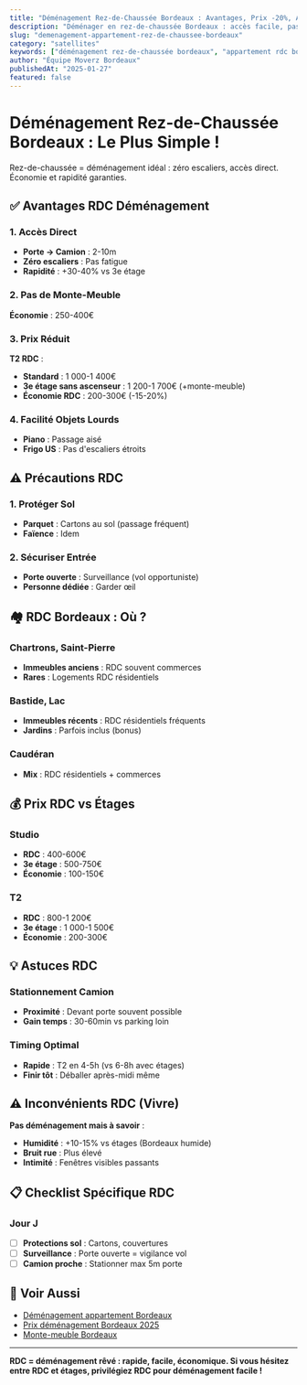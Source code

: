 ```yaml
---
title: "Déménagement Rez-de-Chaussée Bordeaux : Avantages, Prix -20%, Accès Direct"
description: "Déménager en rez-de-chaussée Bordeaux : accès facile, pas d'escaliers ni monte-meuble, prix -15-20%. Avantages, inconvénients (humidité, bruit)."
slug: "demenagement-appartement-rez-de-chaussee-bordeaux"
category: "satellites"
keywords: ["déménagement rez-de-chaussée bordeaux", "appartement rdc bordeaux", "prix rez-de-chaussée", "accès facile déménagement", "pas d'escaliers"]
author: "Équipe Moverz Bordeaux"
publishedAt: "2025-01-27"
featured: false
---
```


# Déménagement Rez-de-Chaussée Bordeaux : Le Plus Simple !

Rez-de-chaussée = déménagement idéal : zéro escaliers, accès direct. Économie et rapidité garanties.

## ✅ Avantages RDC Déménagement

### 1. Accès Direct
- **Porte → Camion** : 2-10m
- **Zéro escaliers** : Pas fatigue
- **Rapidité** : +30-40% vs 3e étage

### 2. Pas de Monte-Meuble
**Économie** : 250-400€

### 3. Prix Réduit
**T2 RDC** :
- **Standard** : 1 000-1 400€
- **3e étage sans ascenseur** : 1 200-1 700€ (+monte-meuble)
- **Économie RDC** : 200-300€ (-15-20%)

### 4. Facilité Objets Lourds
- **Piano** : Passage aisé
- **Frigo US** : Pas d'escaliers étroits

## ⚠️ Précautions RDC

### 1. Protéger Sol
- **Parquet** : Cartons au sol (passage fréquent)
- **Faïence** : Idem

### 2. Sécuriser Entrée
- **Porte ouverte** : Surveillance (vol opportuniste)
- **Personne dédiée** : Garder œil

## 🏘️ RDC Bordeaux : Où ?

### Chartrons, Saint-Pierre
- **Immeubles anciens** : RDC souvent commerces
- **Rares** : Logements RDC résidentiels

### Bastide, Lac
- **Immeubles récents** : RDC résidentiels fréquents
- **Jardins** : Parfois inclus (bonus)

### Caudéran
- **Mix** : RDC résidentiels + commerces

## 💰 Prix RDC vs Étages

### Studio
- **RDC** : 400-600€
- **3e étage** : 500-750€
- **Économie** : 100-150€

### T2
- **RDC** : 800-1 200€
- **3e étage** : 1 000-1 500€
- **Économie** : 200-300€

## 💡 Astuces RDC

### Stationnement Camion
- **Proximité** : Devant porte souvent possible
- **Gain temps** : 30-60min vs parking loin

### Timing Optimal
- **Rapide** : T2 en 4-5h (vs 6-8h avec étages)
- **Finir tôt** : Déballer après-midi même

## ⚠️ Inconvénients RDC (Vivre)

**Pas déménagement mais à savoir** :
- **Humidité** : +10-15% vs étages (Bordeaux humide)
- **Bruit rue** : Plus élevé
- **Intimité** : Fenêtres visibles passants

## 📋 Checklist Spécifique RDC

### Jour J
- [ ] **Protections sol** : Cartons, couvertures
- [ ] **Surveillance** : Porte ouverte = vigilance vol
- [ ] **Camion proche** : Stationner max 5m porte

## 🔗 Voir Aussi

- [Déménagement appartement Bordeaux](/blog/satellites/demenagement-appartement-bordeaux)
- [Prix déménagement Bordeaux 2025](/blog/satellites/prix-demenagement-bordeaux-2025)
- [Monte-meuble Bordeaux](/blog/satellites/monte-meuble-bordeaux-prix)

---

**RDC = déménagement rêvé : rapide, facile, économique. Si vous hésitez entre RDC et étages, privilégiez RDC pour déménagement facile !**

